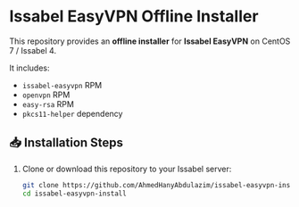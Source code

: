 # Issabel EasyVPN Offline Installer

This repository provides an **offline installer** for **Issabel EasyVPN** on CentOS 7 / Issabel 4.

It includes:
- `issabel-easyvpn` RPM
- `openvpn` RPM
- `easy-rsa` RPM
- `pkcs11-helper` dependency

## 📥 Installation Steps

1. Clone or download this repository to your Issabel server:
   ```bash
   git clone https://github.com/AhmedHanyAbdulazim/issabel-easyvpn-install.git
   cd issabel-easyvpn-install
